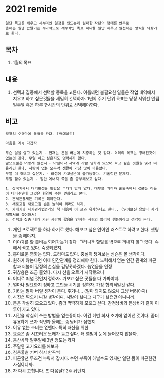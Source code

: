# 2021 remide
 
```
일단 목표를 세우고 세부적인 일정을 만드는데 실패한 작년의 행태를 반추로 
올해는 일단 큰줄기는 부차적으로 세부적인 목표 하나를 일단 세우고 실천하는 형식을 되찾기로 한다.
```


## 목차

1. 1월의 목표

## 내용

1. 선택과 집중에서 선택할 종목을 고른다. 이를테면 불필요한 일들은 작업 내역에서 지우고 하고 싶은것들을 세밀히 선택하자. 1년의 주기 단위 목표는 당장 세워선 안됨 일주일 혹은 하루 한시간의 단위로 선택해야한다.

## 비고


```text
굉장히 오랜만에 독백을 한다. [업데이트]

마음을 계속 다잡자

무슨 삶을 살고 있는지 - 현재는 돈을 버는데 치중하는 것 같다. 이외의 목표는 정해진것이 없는것 같다. 무얼 하고 싶은지도 명확하지 않다.
앞으로삶은 어떻게 살건지 - 아침이나 저녁에 가끔 멍하게 있으며 하고 싶은 것들을 몇개 떠올리긴 한다. 사람이 없는 오두막 생활이 가장 많이 떠올랐다.
무얼 더 해보고 싶은지. - 화성에 가고싶은데 불가능하다. 기술적인 문제지.
무얼 할수 있는지 - 일단 에너지 쪽을 좀 공부해보고 싶다. 

1. 삼국지에서 대기만성한 인간은 그다지 많지 않다. 대부분 기회와 혼돈속에서 성공한 이들이 대다수인데 그것은 환경이 주는 변화라고 본다.
2. 혼세든평세든 기록은 해야한다. 
3. 새로고침 새로고침 손을 놀려야 뭐라도 하지.
4. 카네기의 자기관리법인가의 책 내용이 이 글과 유사하다고 한다.. (읽어보진 않았다 자기 계발서를 싫어해서) 
5. 선택과 집중 내가 가진 시간이 짧음을 인지한 사람의 합리적 행동이라고 생각이 든다. 

```


1. 개인 프로젝트를 하나 하기로 했다. 해보고 싶은 언어인 러스트로 하려고 한다. 셋팅을 좀 해야지.
2. 이야기를 할 준비는 되어가는거 같다. 그러니까 할말을 밖으로 꺼내지 않고 있다. 속에서 썩고 있다. 숙성되겠지.
3. 흥미로운 영화는 없다. 드라마도 없다. 충실히 챙겨보는 심슨은 볼 생각이다. 
4. 원하지 않는다면 이제 인간관계를 정리해야 한다. 노력해서 얻는 인간 관계의 피곤함과 더불어 감정의 손실을 감당못하겠다. 늙었음을 인정
5. 귀찮음은 조금 줄었다. 다시 산을 오르기 시작했으니
6. 어디로 떠널 것인지 정하자. 가보고 싶은 곳들을 다 가봐야지.
7. 얼마나 필요한지 정하고 그만둘 시기를 정하자. 가장 합리적일것 같다. 
8. 기타는 팔아 버릴 생각이 든다. 주거나... (얼마 되지도 않으니 그냥 버려야지)
9. 사진은 찍으러 나갈 생각이다. 사람이 싫다고 지구가 싫은건 아니니까.
10. 돈은 착실히 모으고 있다. 좀더 딱딱하게 모으고 싶다. 감정낭비와 돈낭비가 같이 이루어 지고 있다.
11. 시간을 착실히 쓰는 방법을 얻는중이다. 이건 이번 회사 초기에 얻어낸 것이다. 좀더 유용하게 쓰자 작년과 올해는 좀 낭비가 심했지
12. 이유 없는 소비는 없앤다. 특히 자신을 위한
13. 요즘은 좀 시끄러운 노래가 듣고 싶다. 왜 앨범이 눈에 들어오지 않을까.
14. 등산시작 일주일에 3번 정도는 하자
15. 주말엔 고기요리를 해보자 
16. 김동률을 커버 하자 한곡씩
17. 피곤할땐 무조건 누워서 잡시다. 수면 부족이 아닐수도 있지만 일단 몸이 피곤한건 사실이니까.
18. 자 다시 고칩니다. 또 다음달? 2주 뒤던지.

